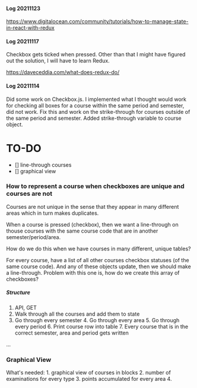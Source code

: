 #### Log 20211123
https://www.digitalocean.com/community/tutorials/how-to-manage-state-in-react-with-redux

#### Log 20211117

Checkbox gets ticked when pressed. Other than that I might have figured out 
the solution, I will have to learn Redux. 

https://daveceddia.com/what-does-redux-do/

#### Log 20211114

Did some work on Checkbox.js. I implemented what I thought would work for 
checking all boxes for a course within the same period and semester, did not work.
Fix this and work on the strike-through for courses outside of the same period and
semester. Added strike-through variable to course object.


# TO-DO

- [] line-through courses
- [] graphical view

### How to represent a course when checkboxes are unique and courses are not

Courses are not unique in the sense that they appear in many different areas which in turn makes duplicates.

When a course is pressed (checkbox), then we want a line-through on thouse courses with the same course code that are in another semester/period/area.

How do we do this when we have courses in many different, unique tables?

For every course, have a list of all other courses checkbox statuses (of the same course code). And any of these objects update, then we should make a line-through.
Problem with this one is, how do we create this array of checkboxes? 

##### Structure

1. API, GET 
2. Walk through all the courses and add them to state
3. Go through every semester
	4. Go through every area
		5. Go through every period
			6. Print course row into table
			7. Every course that is in the correct semester, area and period gets written

...

### Graphical View

What's needed:
	1. graphical view of courses in blocks
	2. number of examinations for every type
	3. points accumulated for every area
	4. 
